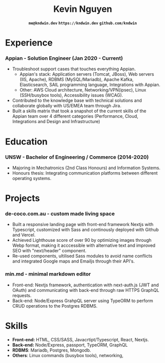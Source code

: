 <center>

# Kevin Nguyen
**`me@kndwin.dev`**				**`https://kndwin.dev`**				**`github.com/kndwin`**

</center>

# Experience
### Appian - Solution Engineer (Jan 2020 - Current)
- Troubleshoot support cases that touches everything Appian.
	- Appian's stack: Application servers (Tomcat, JBoss), Web servers (IIS, Apache), RDBMS (MySQL/Mariadb), Apache Kafka, Elasticsearch, SAIL programming language, Integrations with Appian.
	- Other: AWS Cloud architecture, Networking/VPN(ipsec), Linux (SSH/busybox tools),  Accessibility issues (WCAG). 
- Contributed to the knowledge base with technical solutions  and collaborate globally with US/EMEA team through Jira.
- Built a skills matrix that took a snapshot of the current skills of the Appian team over 4 different categories (Performance, Cloud, Integrations and Design and Infrastructure)

# Education
### UNSW - Bachelor of Engineering / Commerce (2014-2020)
- Majoring in Mechatronics (2nd Class Honours) and Information Systems.
- Honours thesis: Integrating communication platforms between different operating systems.

# Projects
### de-coco.com.au - custom made living space
-	Built a responsive landing page with front-end framework Nextjs with Typescript, customized with  Sass  and continously deployed with Github and Vercel.
- Achieved Lighthouse score of over 90 by optimizing images through Webp format, making it acccessible with alternative text and improved SEO with "next/header" component.
- Re-used components, ultilised Sass modules to avoid name conflicts and integrated Google maps and Emailjs through their API's.

### min.md - minimal markdown editor
-	Front-end: Nextjs framework, authentication with next-auth.js (JWT and OAuth) and communicating with back-end through raw HTTPS GraphQL requests.
- Back-end: Node/Express GrahpQL server using TypeORM to perform CRUD operations to the Postgres RDBMS.

# Skills
- **Front-end:** HTML, CSS/SASS, Javacrtipt/Typescript, React, Nextjs.
- **Back-end:** Node/Express, passport, TypeORM, GraphQL
- **RDBMS**: Mariadb, Postgres, Mongodb.
- **Others**: Linux commands (busybox tools), networking, 

